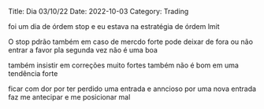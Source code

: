 Title: Dia 03/10/22
Date: 2022-10-03
Category: Trading

foi um dia de órdem stop e eu estava na estratégia de órdem lmit

O stop pdrão também em caso de mercdo forte pode deixar de fora ou não entrar a favor pla segunda vez não é uma boa

também insistir em correções muito fortes também não é bom em uma tendência forte

ficar com dor por ter perdido uma entrada e anncioso por uma nova entrada faz me antecipar e me posicionar mal

